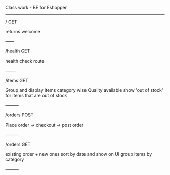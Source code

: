 Class work - BE for Eshopper

---

/ GET

returns welcome

——

/health GET

health check route

——-

/items GET

Group and display items category wise
Quality available
show 'out of stock' for items that are out of stock

———

/orders POST

Place order -> checkout -> post order

———

/orders GET

existing order + new ones
sort by date and show on UI
group items by category

———
